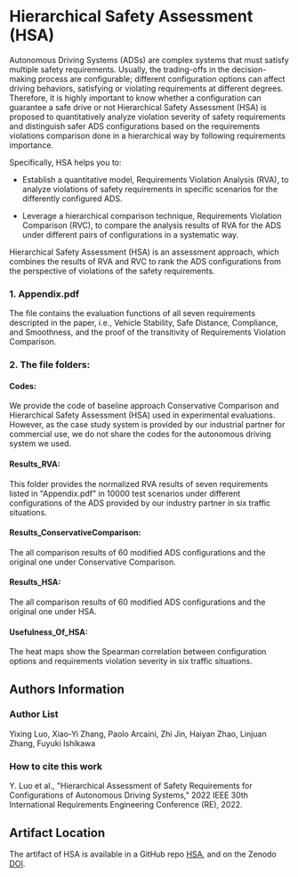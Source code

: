 # Hierarchical Safety Assessment (HSA)
Autonomous Driving Systems (ADSs) are complex systems that must satisfy multiple safety requirements. Usually, the trading-offs in the decision-making process are configurable; different configuration options can affect driving behaviors, satisfying or violating requirements at different degrees. Therefore, it is highly important to know whether a configuration can guarantee a safe drive or not Hierarchical Safety Assessment (HSA) is proposed to quantitatively analyze violation severity of safety requirements and distinguish safer ADS configurations based on the requirements violations comparison done in a hierarchical way by following requirements importance.

Specifically, HSA helps you to:

- Establish a quantitative model, Requirements Violation Analysis (RVA), to analyze violations of safety requirements in specific scenarios for the differently configured ADS.

- Leverage a hierarchical comparison technique, Requirements Violation Comparison (RVC), to compare the analysis results of RVA for the ADS under different pairs of configurations in a systematic way.

Hierarchical Safety Assessment (HSA) is an assessment approach, which combines the results of RVA and RVC to rank the ADS configurations from the perspective of violations of the safety requirements.

### 1. Appendix.pdf
The file contains the evaluation functions of all seven requirements descripted in the paper, i.e., Vehicle Stability, Safe Distance, Compliance, and Smoothness, and the proof of the transitivity of Requirements Violation Comparison.

### 2. The file folders:

#### Codes: 
We provide the code of baseline approach Conservative Comparison and Hierarchical Safety Assessment (HSA) used in experimental evaluations. However, as the case study system is provided by our industrial partner for commercial use, we do not share the codes for the autonomous driving system we used.

#### Results_RVA: 
This folder provides the normalized RVA results of seven requirements listed in "Appendix.pdf" in 10000 test scenarios under different configurations of the ADS provided by our industry partner in six traffic situations.

#### Results_ConservativeComparison: 
The all comparison results of 60 modified ADS configurations and the original one under Conservative Comparison.

#### Results_HSA: 
The all comparison results of 60 modified ADS configurations and the original one under HSA.

#### Usefulness_Of_HSA: 
The heat maps show the Spearman correlation between configuration options and requirements violation severity in six traffic situations.


## Authors Information

### Author List

Yixing Luo, Xiao-Yi Zhang, Paolo Arcaini, Zhi Jin, Haiyan Zhao, Linjuan Zhang, Fuyuki Ishikawa

### How to cite this work

Y. Luo et al., "Hierarchical Assessment of Safety Requirements for Configurations of Autonomous Driving Systems," 2022 IEEE 30th International Requirements Engineering Conference (RE), 2022.


## Artifact Location

The artifact of HSA is available in a GitHub repo [HSA], and on the Zenodo [DOI]. 

[HSA]: https://github.com/YixingLuo/Hierarchical-Safety-Assessment

[DOI]: https://doi.org/10.5281/zenodo.6544894


